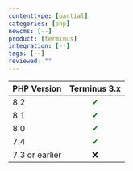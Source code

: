 ```yaml
---
contenttype: [partial]
categories: [php]
newcms: [--]
product: [terminus]
integration: [--]
tags: [--]
reviewed: ""
---
```


| PHP Version | Terminus 3.x |
| ----------- | :-----------: |
| 8.2 | <span style="color:green">✔</span>         |
| 8.1 | <span style="color:green">✔</span>         |
| 8.0 | <span style="color:green">✔</span>        |
| 7.4 | <span style="color:green">✔</span>         |
| 7.3 or earlier | ❌          |
